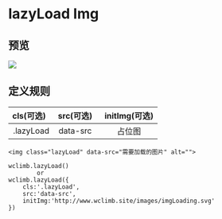 # lazyLoad Img

## 预览

![](view.gif)


## 定义规则

| cls(可选)   | src(可选)    |  initImg(可选)  |
| :----: | :----:   | :----: |
| .lazyLoad | data-src   | 占位图  |


```
<img class="lazyLoad" data-src="需要加载的图片" alt="">

wclimb.lazyLoad()
		or
wclimb.lazyLoad({
	cls:'.lazyLoad',
	src:'data-src',
	initImg:'http://www.wclimb.site/images/imgLoading.svg'
})
```


